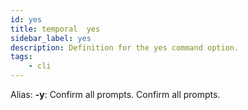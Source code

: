 ```yaml
---
id: yes
title: temporal  yes
sidebar_label: yes
description: Definition for the yes command option.
tags:
	- cli
---
```


Alias: **-y**: Confirm all prompts.
 Confirm all prompts.
